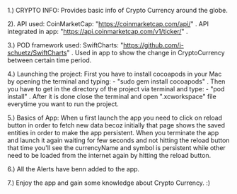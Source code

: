 1.) CRYPTO INFO: Provides basic info of Crypto Currency around the globe.

2). API used:
    CoinMarketCap:  "https://coinmarketcap.com/api/" .
    API integrated in app:  "https://api.coinmarketcap.com/v1/ticker/" .

3.) POD framework used:
    SwiftCharts: "https://github.com/i-schuetz/SwiftCharts" .
    Used in app to show the change in CryptoCurrency between certain time period.
    
4.) Launching the project:
    First you have to install cocoapods in your Mac by opening the terminal and typing:
       -  "sudo gem install cocoapods" .
    Then you have to get in the directory of the project via terminal and type:
        -  "pod install" .
    After it is done close the terminal and open ".xcworkspace" file everytime you want to run the project.
    
5.) Basics of App:
    When u first launch the app you need to click on reload button in order to fetch new data becoz initially that page shows the saved entities in order to make the app persistent.
    When you terminate the app and launch it again waiting for few seconds and not hitting the reload button that time you'll see the currencyName and symbol is persistent while other need to be loaded from the internet again by hitting the reload button.

6.) All the Alerts have benn added to the app.

7.) Enjoy the app and gain some knowledge about Crypto Currency. :) 
